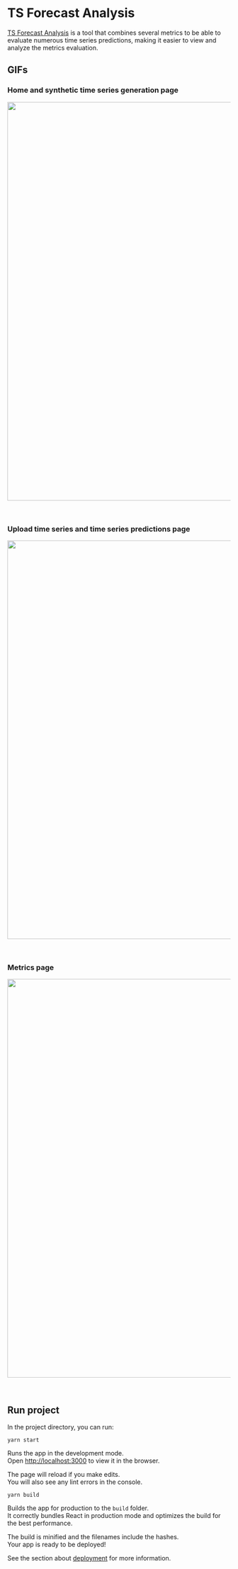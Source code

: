 # TS Forecast Analysis
[TS Forecast Analysis](https://tsforecastanalysis.netlify.app/) is a tool that combines several metrics to be able to evaluate numerous time series predictions, making it easier to view and analyze the metrics evaluation.

## GIFs

### Home and synthetic time series generation page
<p align="center">
  <img src="https://user-images.githubusercontent.com/41158713/99620803-090d4600-2a05-11eb-9400-32f00b62734b.gif" width="900">
</p>

<br/>

### Upload time series and time series predictions page
<p align="center">
  <img src="https://user-images.githubusercontent.com/41158713/99620826-11fe1780-2a05-11eb-97e7-f7f83e31bbe5.gif" width="900">
</p>

<br/>

### Metrics page
<p align="center">
  <img src="https://user-images.githubusercontent.com/41158713/99621319-60f87c80-2a06-11eb-9d62-ef43f333a2c5.gif" width="900">
</p>

<br/>

## Run project

In the project directory, you can run:

```yarn start```

Runs the app in the development mode.<br />
Open [http://localhost:3000](http://localhost:3000) to view it in the browser.

The page will reload if you make edits.<br />
You will also see any lint errors in the console.

```yarn build```

Builds the app for production to the `build` folder.<br />
It correctly bundles React in production mode and optimizes the build for the best performance.

The build is minified and the filenames include the hashes.<br />
Your app is ready to be deployed!

See the section about [deployment](https://facebook.github.io/create-react-app/docs/deployment) for more information.
